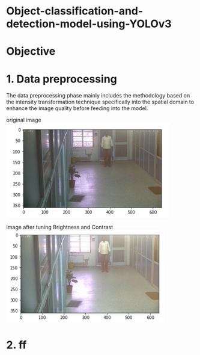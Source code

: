 # Object-classification-and-detection-model-using-YOLOv3

# Objective 
# 1. Data preprocessing 
The data preprocessing phase mainly includes the methodology based on the intensity transformation technique specifically into the spatial domain to enhance the image quality before feeding into the model.


original image 
![alt text](https://github.com/gouravbarkle/Object-classification-and-detection-model-using-YOLOv3/blob/main/Image%20metadata/original.png)


Image after tuning Brightness and Contrast  
![alt text](https://github.com/gouravbarkle/Object-classification-and-detection-model-using-YOLOv3/blob/main/Image%20metadata/original%20after%20enhancement.png)

# 2. ff

